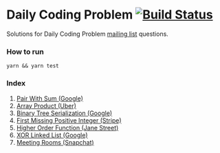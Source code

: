 # Daily Coding Problem [![Build Status](https://travis-ci.org/marcbarbosa/daily-coding-problem.svg?branch=master)](https://travis-ci.org/marcbarbosa/daily-coding-problem)

Solutions for Daily Coding Problem [mailing list](https://www.dailycodingproblem.com/) questions.

### How to run
```
yarn && yarn test
```

### Index

1. [Pair With Sum (Google)](/src/daily_coding_problem_1.test.js)
2. [Array Product (Uber)](/src/daily_coding_problem_2.test.js)
3. [Binary Tree Serialization (Google)](/src/daily_coding_problem_3.test.js)
4. [First Missing Positive Integer (Stripe)](/src/daily_coding_problem_4.test.js)
5. [Higher Order Function (Jane Street)](/src/daily_coding_problem_5.test.js)
6. [XOR Linked List (Google)](/src/daily_coding_problem_6.test.js)
21. [Meeting Rooms (Snapchat)](/src/daily_coding_problem_21.test.js)
